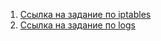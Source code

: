 1. [Ссылка на задание по iptables](https://github.com/mishalipatnikov/questions_touch_instinct/tree/main/iptables)
1. [Ссылка на задание по logs](https://github.com/mishalipatnikov/questions_touch_instinct/tree/main/logs)
